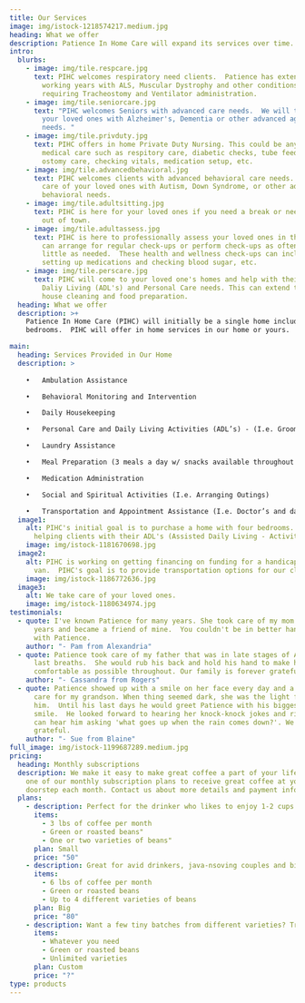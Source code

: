 ```yaml
---
title: Our Services
image: img/istock-1218574217.medium.jpg
heading: What we offer
description: Patience In Home Care will expand its services over time.
intro:
  blurbs:
    - image: img/tile.respcare.jpg
      text: PIHC welcomes respiratory need clients.  Patience has extensive experience
        working years with ALS, Muscular Dystrophy and other conditions
        requiring Tracheostomy and Ventilator administration.
    - image: img/tile.seniorcare.jpg
      text: "PIHC welcomes Seniors with advanced care needs.  We will take care of
        your loved ones with Alzheimer's, Dementia or other advanced age related
        needs. "
    - image: img/tile.privduty.jpg
      text: PIHC offers in home Private Duty Nursing. This could be any type of client
        medical care such as respitory care, diabetic checks, tube feeding,
        ostomy care, checking vitals, medication setup, etc.
    - image: img/tile.advancedbehavioral.jpg
      text: PIHC welcomes clients with advanced behavioral care needs. We will take
        care of your loved ones with Autism, Down Syndrome, or other advanced
        behavioral needs.
    - image: img/tile.adultsitting.jpg
      text: PIHC is here for your loved ones if you need a break or need to work or go
        out of town.
    - image: img/tile.adultassess.jpg
      text: PIHC is here to professionally assess your loved ones in their home and
        can arrange for regular check-ups or perform check-ups as often or as
        little as needed.  These health and wellness check-ups can include
        setting up medications and checking blood sugar, etc.
    - image: img/tile.perscare.jpg
      text: PIHC will come to your loved one's homes and help with their Activities of
        Daliy Living (ADL's) and Personal Care needs. This can extend to light
        house cleaning and food preparation.
  heading: What we offer
  description: >+
    Patience In Home Care (PIHC) will initially be a single home including four
    bedrooms.  PIHC will offer in home services in our home or yours.

main:
  heading: Services Provided in Our Home
  description: >
    
    •	Ambulation Assistance

    •	Behavioral Monitoring and Intervention

    •	Daily Housekeeping

    •	Personal Care and Daily Living Activities (ADL’s) - (I.e. Grooming)

    •	Laundry Assistance

    •	Meal Preparation (3 meals a day w/ snacks available throughout day)

    •	Medication Administration

    •	Social and Spiritual Activities (I.e. Arranging Outings)

    •	Transportation and Appointment Assistance (I.e. Doctor’s and day program appointments, social outings, etc.) 
  image1:
    alt: PIHC's initial goal is to purchase a home with four bedrooms.  We will be
      helping clients with their ADL's (Assisted Daily Living - Activities).
    image: img/istock-1181670698.jpg
  image2:
    alt: PIHC is working on getting financing on funding for a handicap accessible
      van.  PIHC's goal is to provide transportation options for our clients.
    image: img/istock-1186772636.jpg
  image3:
    alt: We take care of your loved ones.
    image: img/istock-1180634974.jpg
testimonials:
  - quote: I've known Patience for many years. She took care of my mom in her later
      years and became a friend of mine.  You couldn't be in better hands than
      with Patience.
    author: "- Pam from Alexandria"
  - quote: Patience took care of my father that was in late stages of ALS until his
      last breaths.  She would rub his back and hold his hand to make him as
      comfortable as possible throughout. Our family is forever grateful.
    author: "- Cassandra from Rogers"
  - quote: Patience showed up with a smile on her face every day and a big heart to
      care for my grandson. When thing seemed dark, she was the light for
      him.  Until his last days he would greet Patience with his biggest
      smile.  He looked forward to hearing her knock-knock jokes and riddles.  I
      can hear him asking 'what goes up when the rain comes down?'. We are
      grateful.
    author: "- Sue from Blaine"
full_image: img/istock-1199687289.medium.jpg
pricing:
  heading: Monthly subscriptions
  description: We make it easy to make great coffee a part of your life. Choose
    one of our monthly subscription plans to receive great coffee at your
    doorstep each month. Contact us about more details and payment info.
  plans:
    - description: Perfect for the drinker who likes to enjoy 1-2 cups per day.
      items:
        - 3 lbs of coffee per month
        - Green or roasted beans"
        - One or two varieties of beans"
      plan: Small
      price: "50"
    - description: Great for avid drinkers, java-nsoving couples and bigger crowds
      items:
        - 6 lbs of coffee per month
        - Green or roasted beans
        - Up to 4 different varieties of beans
      plan: Big
      price: "80"
    - description: Want a few tiny batches from different varieties? Try our custom plan
      items:
        - Whatever you need
        - Green or roasted beans
        - Unlimited varieties
      plan: Custom
      price: "?"
type: products
---
```

